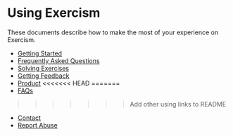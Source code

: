 # Using Exercism

These documents describe how to make the most of your experience on Exercism.

- [Getting Started](/docs/using/getting-started)
- [Frequently Asked Questions](/docs/using/faqs)
- [Solving Exercises](/docs/using/solving-exercises)
- [Getting Feedback](/docs/using/feedback)
- [Product](/docs/using/product)
<<<<<<< HEAD
=======
- [FAQs](/docs/using/faqs)
>>>>>>> Add other using links to README
- [Contact](/docs/using/contact)
- [Report Abuse](/docs/using/report-abuse)
